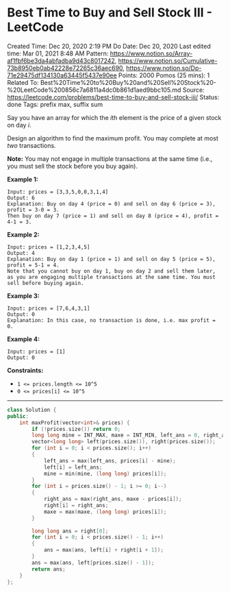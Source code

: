 # Best Time to Buy and Sell Stock III - LeetCode

Created Time: Dec 20, 2020 2:19 PM
Do Date: Dec 20, 2020
Last edited time: Mar 01, 2021 8:48 AM
Pattern: https://www.notion.so/Array-af1fbf6be3da4abfadba9d43c8017242, https://www.notion.so/Cumulative-73b8950eb0ab42228e72265c36aec690, https://www.notion.so/Dp-71e29475df134130a63445f5437e90ee
Points: 2000
Pomos (25 mins): 1
Related To: Best%20Time%20to%20Buy%20and%20Sell%20Stock%20-%20LeetCode%200856c7a6811a4dc0b861d1aed9bbc105.md
Source: https://leetcode.com/problems/best-time-to-buy-and-sell-stock-iii/
Status: done
Tags: prefix max, suffix sum

Say you have an array for which the *i*th element is the price of a given stock on day *i*.

Design an algorithm to find the maximum profit. You may complete at most *two* transactions.

**Note:** You may not engage in multiple transactions at the same time (i.e., you must sell the stock before you buy again).

**Example 1:**

```
Input: prices = [3,3,5,0,0,3,1,4]
Output: 6
Explanation: Buy on day 4 (price = 0) and sell on day 6 (price = 3), profit = 3-0 = 3.
Then buy on day 7 (price = 1) and sell on day 8 (price = 4), profit = 4-1 = 3.
```

**Example 2:**

```
Input: prices = [1,2,3,4,5]
Output: 4
Explanation: Buy on day 1 (price = 1) and sell on day 5 (price = 5), profit = 5-1 = 4.
Note that you cannot buy on day 1, buy on day 2 and sell them later, as you are engaging multiple transactions at the same time. You must sell before buying again.

```

**Example 3:**

```
Input: prices = [7,6,4,3,1]
Output: 0
Explanation: In this case, no transaction is done, i.e. max profit = 0.

```

**Example 4:**

```
Input: prices = [1]
Output: 0

```

**Constraints:**

- `1 <= prices.length <= 10^5`
- `0 <= prices[i] <= 10^5`

---

```cpp
class Solution {
public:
    int maxProfit(vector<int>& prices) {
        if (!prices.size()) return 0;
        long long mine = INT_MAX, maxe = INT_MIN, left_ans = 0, right_ans = 0;
        vector<long long> left(prices.size()), right(prices.size());
        for (int i = 0; i < prices.size(); i++)
        {
            left_ans = max(left_ans, prices[i] - mine);
            left[i] = left_ans;
            mine = min(mine, (long long) prices[i]);
        }
        for (int i = prices.size() - 1; i >= 0; i--)
        {
            right_ans = max(right_ans, maxe - prices[i]);
            right[i] = right_ans;
            maxe = max(maxe, (long long) prices[i]);
        }
        
        long long ans = right[0]; 
        for (int i = 0; i < prices.size() - 1; i++)
        {
            ans = max(ans, left[i] + right[i + 1]);
        }
        ans = max(ans, left[prices.size() - 1]);
        return ans;
    }
};
```